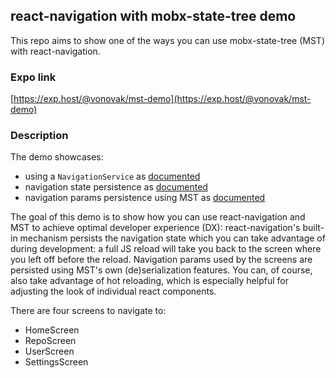 ## react-navigation with mobx-state-tree demo

This repo aims to show one of the ways you can use mobx-state-tree (MST) with react-navigation.

### Expo link

[https://exp.host/@vonovak/mst-demo](https://exp.host/@vonovak/mst-demo)

### Description

The demo showcases:

- using a `NavigationService` as [documented](https://reactnavigation.org/docs/en/navigating-without-navigation-prop.html)
- navigation state persistence as [documented](https://reactnavigation.org/docs/en/state-persistence.html)
- navigation params persistence using MST as [documented](https://github.com/mobxjs/mobx-state-tree#snapshots)

The goal of this demo is to show how you can use react-navigation and MST to achieve optimal developer experience (DX): react-navigation's built-in mechanism persists the navigation state which you can take advantage of during development: a full JS reload will take you back to the screen where you left off before the reload. Navigation params used by the screens are persisted using MST's own (de)serialization features. You can, of course, also take advantage of hot reloading, which is especially helpful for adjusting the look of individual react components.

There are four screens to navigate to:

- HomeScreen
- RepoScreen
- UserScreen
- SettingsScreen
